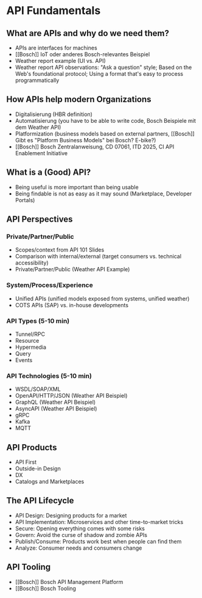 # API Fundamentals

## What are APIs and why do we need them?

- APIs are interfaces for machines
- [[Bosch]] IoT oder anderes Bosch-relevantes Beispiel
- Weather report example (UI vs. API)
- Weather report API observations: "Ask a question" style; Based on the Web's foundational protocol; Using a format that's easy to process programmatically

## How APIs help modern Organizations

- Digitalisierung (HBR definition)
- Automatisierung (you have to be able to write code, Bosch Beispiele mit dem Weather API)
- Platformization (business models based on external partners, [[Bosch]] Gibt es "Platform Business Models" bei Bosch? E-bike?)
- [[Bosch]] Bosch Zentralanweisung, CD 07061, ITD 2025, CI API Enablement Initiative

## What is a (Good) API?

- Being useful is more important than being usable
- Being findable is not as easy as it may sound (Marketplace, Developer Portals)

## API Perspectives

### Private/Partner/Public

- Scopes/context from API 101 Slides
- Comparison with internal/external (target consumers vs. technical accessibility)
- Private/Partner/Public (Weather API Example)

### System/Process/Experience

- Unified APIs (unified models exposed from systems, unified weather)
- COTS APIs (SAP) vs. in-house developments

### API Types (5-10 min)

- Tunnel/RPC
- Resource
- Hypermedia
- Query
- Events

### API Technologies (5-10 min)

- WSDL/SOAP/XML
- OpenAPI/HTTP/JSON (Weather API Beispiel)
- GraphQL (Weather API Beispiel)
- AsyncAPI (Weather API Beispiel)
- gRPC
- Kafka
- MQTT

## API Products

- API First
- Outside-in Design
- DX
- Catalogs and Marketplaces

## The API Lifecycle

- API Design: Designing products for a market
- API Implementation: Microservices and other time-to-market tricks
- Secure: Opening everything comes with some risks
- Govern: Avoid the curse of shadow and zombie APIs
- Publish/Consume: Products work best when people can find them
- Analyze: Consumer needs and consumers change

## API Tooling

- [[Bosch]] Bosch API Management Platform
- [[Bosch]] Bosch Tooling
